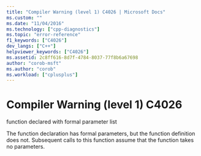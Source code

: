 ```yaml
---
title: "Compiler Warning (level 1) C4026 | Microsoft Docs"
ms.custom: ""
ms.date: "11/04/2016"
ms.technology: ["cpp-diagnostics"]
ms.topic: "error-reference"
f1_keywords: ["C4026"]
dev_langs: ["C++"]
helpviewer_keywords: ["C4026"]
ms.assetid: 2c8ff616-8d7f-4784-8037-77f8b6a67698
author: "corob-msft"
ms.author: "corob"
ms.workload: ["cplusplus"]
---
```

# Compiler Warning (level 1) C4026
function declared with formal parameter list  
  
 The function declaration has formal parameters, but the function definition does not. Subsequent calls to this function assume that the function takes no parameters.